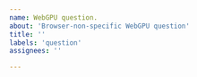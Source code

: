 ```yaml
---
name: WebGPU question.
about: 'Browser-non-specific WebGPU question'
title: ''
labels: 'question'
assignees: ''

---
```



